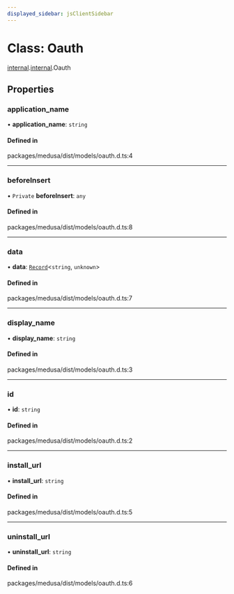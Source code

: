 ```yaml
---
displayed_sidebar: jsClientSidebar
---
```


# Class: Oauth

[internal](../modules/internal-8.md).[internal](../modules/internal-8.internal.md).Oauth

## Properties

### application\_name

• **application\_name**: `string`

#### Defined in

packages/medusa/dist/models/oauth.d.ts:4

___

### beforeInsert

• `Private` **beforeInsert**: `any`

#### Defined in

packages/medusa/dist/models/oauth.d.ts:8

___

### data

• **data**: [`Record`](../modules/internal.md#record)<`string`, `unknown`\>

#### Defined in

packages/medusa/dist/models/oauth.d.ts:7

___

### display\_name

• **display\_name**: `string`

#### Defined in

packages/medusa/dist/models/oauth.d.ts:3

___

### id

• **id**: `string`

#### Defined in

packages/medusa/dist/models/oauth.d.ts:2

___

### install\_url

• **install\_url**: `string`

#### Defined in

packages/medusa/dist/models/oauth.d.ts:5

___

### uninstall\_url

• **uninstall\_url**: `string`

#### Defined in

packages/medusa/dist/models/oauth.d.ts:6
